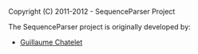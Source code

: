 Copyright (C) 2011-2012 - SequenceParser Project


The SequenceParser project is originally developed by:

- [Guillaume Chatelet](mailto:gch@mikrosimage.eu)